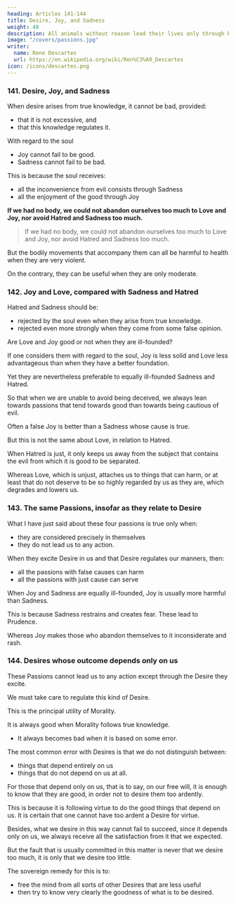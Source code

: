 ```yaml
---
heading: Articles 141-144
title: Desire, Joy, and Sadness
weight: 48
description: All animals without reason lead their lives only through bodily movements. This is similar to those in us which our souls consent to
image: "/covers/passions.jpg"
writer:
  name: Rene Descartes
  url: https://en.wikipedia.org/wiki/Ren%C3%A9_Descartes
icon: /icons/descartes.png
---
```




### 141. Desire, Joy, and Sadness

When desire arises from true knowledge, it cannot be bad, provided:
- that it is not excessive, and
- that this knowledge regulates it.


With regard to the soul
- Joy cannot fail to be good.
- Sadness cannot fail to be bad.

This is because the soul receives:
- all the inconvenience from evil consists through Sadness
- all the enjoyment of the good through Joy

 <!-- that belongs to it.  -->

**If we had no body, we could not abandon ourselves too much to Love and Joy, nor avoid Hatred and Sadness too much.** 

> If we had no body, we could not abandon ourselves too much to Love and Joy, nor avoid Hatred and Sadness too much.


But the bodily movements that accompany them can all be harmful to health when they are very violent.

On the contrary, they can be useful when they are only moderate.


### 142. Joy and Love, compared with Sadness and Hatred

Hatred and Sadness should be:
- rejected by the soul even when they arise from true knowledge.
- rejected even more strongly when they come from some false opinion.

Are Love and Joy good or not when they are ill-founded?

<!-- precisely for what they are in themselves, -->
If one considers them with regard to the soul, Joy is less solid and Love less advantageous than when they have a better foundation.

Yet they are nevertheless preferable to equally ill-founded Sadness and Hatred.

<!-- do much better to -->
So that when we are unable to avoid being deceived, we always lean towards passions that tend towards good than towards being cautious of evil.

<!-- those that look towards evil, even if only to avoid it:  -->

Often a false Joy is better than a Sadness whose cause is true. 

But this is not the same about Love, in relation to Hatred.

When Hatred is just, it only keeps us away from the subject that contains the evil from which it is good to be separated.

Whereas Love, which is unjust, attaches us to things that can harm, or at least that do not deserve to be so highly regarded by us as they are, which degrades and lowers us.


### 143. The same Passions, insofar as they relate to Desire

What I have just said about these four passions is true only when:
- they are considered precisely in themselves
- they do not lead us to any action.

When they excite Desire in us and that Desire regulates our manners, then:
- all the passions with false causes can harm
- all the passions with just cause can serve

When Joy and Sadness are equally ill-founded, Joy is usually more harmful than Sadness.

This is because Sadness restrains and creates fear. These lead to Prudence.

Whereas Joy makes those who abandon themselves to it inconsiderate and rash.



### 144. Desires whose outcome depends only on us

These Passions cannot lead us to any action except through the Desire they excite. 

We must take care to regulate this kind of Desire.

This is the principal utility of Morality. 

It is always good when Morality follows true knowledge.
- It always becomes bad when it is based on some error. 

The most common error with Desires is that we do not distinguish between:
- things that depend entirely on us
- things that do not depend on us at all. 

For those that depend only on us, that is to say, on our free will, it is enough to know that they are good, in order not to desire them too ardently.

This is because it is following virtue to do the good things that depend on us. It is certain that one cannot have too ardent a Desire for virtue.

Besides, what we desire in this way cannot fail to succeed, since it depends only on us, we always receive all the satisfaction from it that we expected. 

But the fault that is usually committed in this matter is never that we desire too much, it is only that we desire too little. 

The sovereign remedy for this is to:
- free the mind from all sorts of other Desires that are less useful
- then try to know very clearly the goodness of what is to be desired.
